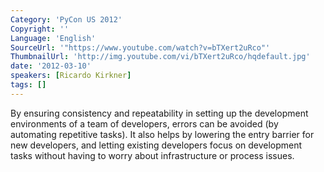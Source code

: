 ```yaml
---
Category: 'PyCon US 2012'
Copyright: ''
Language: 'English'
SourceUrl: '"https://www.youtube.com/watch?v=bTXert2uRco"'
ThumbnailUrl: 'http://img.youtube.com/vi/bTXert2uRco/hqdefault.jpg'
date: '2012-03-10'
speakers: [Ricardo Kirkner]
tags: []
---
```

By ensuring consistency and repeatability in setting up the development
environments of a team of developers, errors can be avoided (by automating
repetitive tasks). It also helps by lowering the entry barrier for new
developers, and letting existing developers focus on development tasks without
having to worry about infrastructure or process issues.

